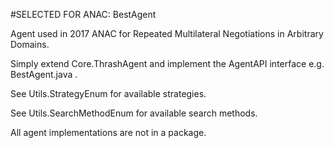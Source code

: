 #SELECTED FOR ANAC: BestAgent

Agent used in 2017 ANAC for Repeated Multilateral Negotiations in Arbitrary Domains.

Simply extend Core.ThrashAgent and implement the AgentAPI interface e.g. BestAgent.java .

See Utils.StrategyEnum for available strategies.

See Utils.SearchMethodEnum for available search methods.

All agent implementations are not in a package.
